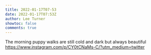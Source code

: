 ```yaml
---
title: 2022-01-17T07-53
date: 2022-01-17T07:53Z
author: Lee Turner
showtoc: false
comments: true
---
```


The morning puppy walks are still cold and dark but always beautiful https://www.instagram.com/p/CY0tCNaMs-C/?utm_medium=twitter

